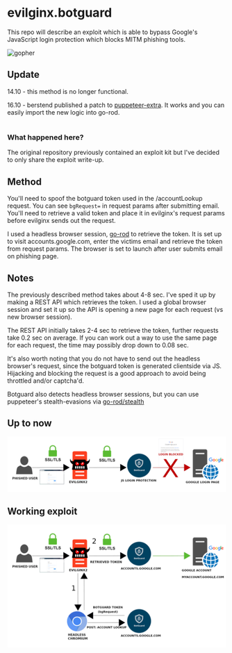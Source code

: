 # evilginx.botguard


This repo will describe an exploit which is able to bypass Google's JavaScript login protection which blocks MITM phishing tools.

![gopher](https://i.imgur.com/XlhdIMk.png)

## Update

14.10 - this method is no longer functional.

16.10 - berstend published a patch to [puppeteer-extra](https://github.com/berstend/puppeteer-extra). It works and you can easily import the new logic into go-rod.
#

### What happened here?
The original repository previously contained an exploit kit but I've decided to only share the exploit write-up.

## Method

You'll need to spoof the botguard token used in the /accountLookup request.
You can see `bgRequest=` in request params after submitting email.
You'll need to retrieve a valid token and place it in evilginx's request params before evilginx sends out the request.

I used a headless browser session, [go-rod](https://github.com/go-rod/rod) to retrieve the token. It is set up to visit accounts.google.com, enter the victims email and retrieve the token from request params.
The browser is set to launch after user submits email on phishing page.

## Notes

The previously described method takes about 4-8 sec. I've sped it up by making a REST API which retrieves the token. I used a global browser session and set it up so the API is opening a new page for each request (vs new browser session).

The REST API initially takes 2-4 sec to retrieve the token, further requests take 0.2 sec on average. If you can work out a way to use the same page for each request, the time may possibly drop down to 0.08 sec. 

It's also worth noting that you do not have to send out the headless browser's request, since the botguard token is generated clientside via JS. Hijacking and blocking the request is a good approach to avoid being throttled and/or captcha'd.

Botguard also detects headless browser sessions, but you can use puppeteer's stealth-evasions via [go-rod/stealth](https://github.com/go-rod/stealth)
## Up to now

![current](./current.png)

## Working exploit

![botguard](./botguard.png)
